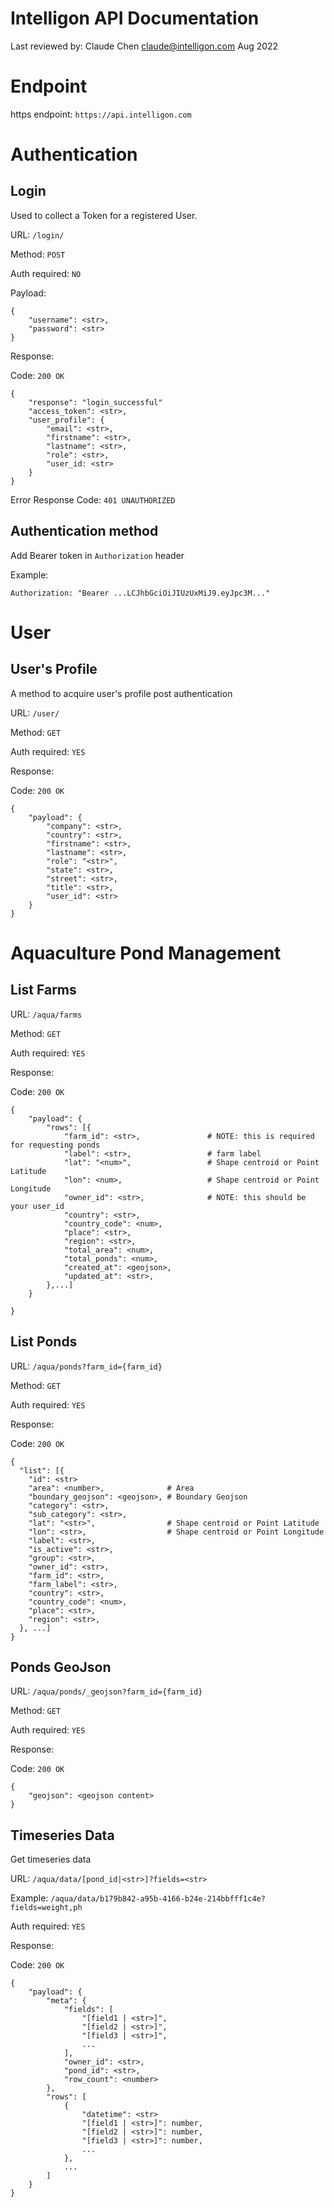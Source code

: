 # Intelligon API Documentation

Last reviewed by: Claude Chen <claude@intelligon.com> Aug 2022

# Endpoint

https endpoint: `https://api.intelligon.com`

# Authentication

## Login

Used to collect a Token for a registered User.

URL: `/login/`

Method: `POST`

Auth required: `NO`

Payload:

```
{
	"username": <str>,
	"password": <str>
}
```

Response:

Code: `200 OK`

```
{
	"response": "login_successful"
	"access_token": <str>,
	"user_profile": {
		"email": <str>,
		"firstname": <str>,
		"lastname": <str>,
		"role": <str>,
		"user_id: <str>
	}
}
```

Error Response Code: `401 UNAUTHORIZED`

## Authentication method

Add Bearer token in `Authorization` header

Example:

`Authorization: "Bearer ...LCJhbGciOiJIUzUxMiJ9.eyJpc3M..."`

# User

## User's Profile

A method to acquire user's profile post authentication

URL: `/user/`

Method: `GET`

Auth required: `YES`

Response:

Code: `200 OK`

```
{
	"payload": {
		"company": <str>,
		"country": <str>,
		"firstname": <str>,
		"lastname": <str>,
		"role": "<str>",
		"state": <str>,
		"street": <str>,
		"title": <str>,
		"user_id": <str>
	}
}
```

# Aquaculture Pond Management

## List Farms


URL: `/aqua/farms`

Method: `GET`

Auth required: `YES`

Response:

Code: `200 OK`

```
{
	"payload": {
		"rows": [{
			"farm_id": <str>,               # NOTE: this is required for requesting ponds
			"label": <str>,                 # farm label
			"lat": "<num>",                	# Shape centroid or Point Latitude
			"lon": <num>,                  	# Shape centroid or Point Longitude
			"owner_id": <str>,              # NOTE: this should be your user_id
			"country": <str>,
			"country_code": <num>,
			"place": <str>,
			"region": <str>,
			"total_area": <num>,
			"total_ponds": <num>,
			"created_at": <geojson>,
			"updated_at": <str>,
		},...]
	}

}
```


## List Ponds

URL: `/aqua/ponds?farm_id={farm_id}`

Method: `GET`

Auth required: `YES`

Response:

Code: `200 OK`

```
{
  "list": [{
  	"id": <str>
  	"area": <number>,              # Area
  	"boundary_geojson": <geojson>, # Boundary Geojson
  	"category": <str>,
  	"sub_category": <str>,
  	"lat": "<str>",                # Shape centroid or Point Latitude
  	"lon": <str>,                  # Shape centroid or Point Longitude
  	"label": <str>,
  	"is_active": <str>,
  	"group": <str>,
  	"owner_id": <str>,
    "farm_id": <str>,
    "farm_label": <str>,
    "country": <str>,
    "country_code": <num>,
    "place": <str>,
    "region": <str>,
  }, ...]
}
```

## Ponds GeoJson

URL: `/aqua/ponds/_geojson?farm_id={farm_id}`

Method: `GET`

Auth required: `YES`

Response:

Code: `200 OK`

```
{
	"geojson": <geojson content>
}
```


## Timeseries Data

Get timeseries data

URL: `/aqua/data/[pond_id|<str>]?fields=<str>`

Example: `/aqua/data/b179b842-a95b-4166-b24e-214bbfff1c4e?fields=weight,ph`

Auth required: `YES`

Response:

Code: `200 OK`

```
{
	"payload": {
		"meta": {
			"fields": [
				"[field1 | <str>]",
				"[field2 | <str>]",
				"[field3 | <str>]",
				...
			],
			"owner_id": <str>,
			"pond_id": <str>,
			"row_count": <number>
		},
		"rows": [
			{
				"datetime": <str>
				"[field1 | <str>]": number,
				"[field2 | <str>]": number,
				"[field3 | <str>]": number,
				...
			}, 
			...
		]
	}
}
```
